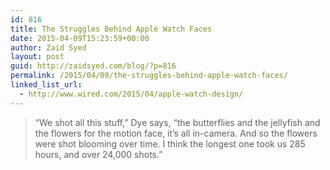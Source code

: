 ```yaml
---
id: 816
title: The Struggles Behind Apple Watch Faces
date: 2015-04-09T15:23:59+00:00
author: Zaid Syed
layout: post
guid: http://zaidsyed.com/blog/?p=816
permalink: /2015/04/09/the-struggles-behind-apple-watch-faces/
linked_list_url:
  - http://www.wired.com/2015/04/apple-watch-design/
---
```

> “We shot all this stuff,” Dye says, “the butterflies and the jellyfish and the flowers for the motion face, it’s all in-camera. And so the flowers were shot blooming over time. I think the longest one took us 285 hours, and over 24,000 shots.”